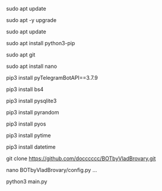 sudo apt update

sudo apt -y upgrade

sudo apt update

sudo apt install python3-pip

sudo apt git

sudo apt install nano

pip3 install pyTelegramBotAPI==3.7.9

pip3 install bs4

pip3 install pysqlite3

pip3 install pyrandom 

pip3 install pyos

pip3 install pytime

pip3 install datetime

git clone https://github.com/docccccc/BOTbyVladBrovary.git

nano BOTbyVladBrovary/config.py
...

python3 main.py
